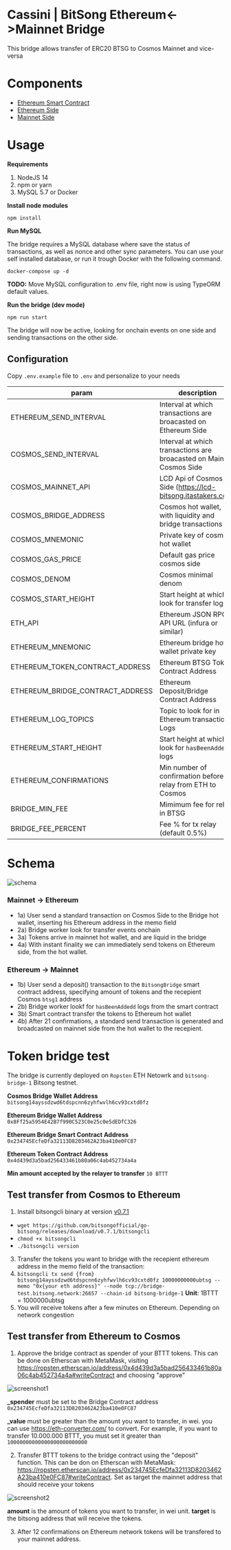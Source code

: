 # Cassini | BitSong Ethereum<->Mainnet Bridge

This bridge allows transfer of ERC20 BTSG to Cosmos Mainnet and vice-versa

# Components

- [Ethereum Smart Contract](./contracts/BitsongBridge.sol)
- [Ethereum Side](./src/libraries/ethereum.ts)
- [Mainnet Side](./src/libraries/cosmos.ts)

# Usage

**Requirements**

1. NodeJS 14
1. npm or yarn
1. MySQL 5.7 or Docker

**Install node modules**

```shell
npm install
```

**Run MySQL**

The bridge requires a MySQL database where save the status of transactions, as well as nonce and other sync parameters. You can use your self installed database, or run it trough Docker with the following command.

```
docker-compose up -d
```

**TODO:** Move MySQL configuration to .env file, right now is using TypeORM default values.

**Run the bridge (dev mode)**

```shell
npm run start
```

The bridge will now be active, looking for onchain events on one side and sending transactions on the other side.

## Configuration

Copy `.env.example` file to `.env` and personalize to your needs

| param                            | description                                                          |
| -------------------------------- | -------------------------------------------------------------------- |
| ETHEREUM_SEND_INTERVAL           | Interval at which transactions are broacasted on Ethereum Side       |
| COSMOS_SEND_INTERVAL             | Interval at which transactions are broacasted on Mainnet Cosmos Side |
| COSMOS_MAINNET_API               | LCD Api of Cosmos Side (https://lcd-bitsong.itastakers.com)          |
| COSMOS_BRIDGE_ADDRESS            | Cosmos hot wallet, with liquidity and bridge transactions            |
| COSMOS_MNEMONIC                  | Private key of cosmos hot wallet                                     |
| COSMOS_GAS_PRICE                 | Default gas price cosmos side                                        |
| COSMOS_DENOM                     | Cosmos minimal denom                                                 |
| COSMOS_START_HEIGHT              | Start height at which look for transfer logs                         |
| ETH_API                          | Ethereum JSON RPC API URL (infura or similar)                        |
| ETHEREUM_MNEMONIC                | Ethereum bridge hot wallet private key                               |
| ETHEREUM_TOKEN_CONTRACT_ADDRESS  | Ethereum BTSG Token Contract Address                                 |
| ETHEREUM_BRIDGE_CONTRACT_ADDRESS | Ethereum Deposit/Bridge Contract Address                             |
| ETHEREUM_LOG_TOPICS              | Topic to look for in Ethereum transaction Logs                       |
| ETHEREUM_START_HEIGHT            | Start height at which look for `hasBeenAddedd` logs                  |
| ETHEREUM_CONFIRMATIONS           | Min number of confirmation before relay from ETH to Cosmos           |
| BRIDGE_MIN_FEE                   | Mimimum fee for relay in BTSG                                        |
| BRIDGE_FEE_PERCENT               | Fee % for tx relay (default 0.5%)                                    |

# Schema

![schema](./images/schema.png)

### Mainnet -> Ethereum

- 1a) User send a standard transaction on Cosmos Side to the Bridge hot wallet, inserting his Ethereum address in the memo field
- 2a) Bridge worker look for transfer events onchain
- 3a) Tokens arrive in mainnet hot wallet, and are liquid in the bridge
- 4a) With instant finality we can immediately send tokens on Ethereum side, from the hot wallet.

### Ethereum -> Mainnet

- 1b) User send a deposit() transaction to the `BitsongBridge` smart contract address, specifying amount of tokens and the recepient Cosmos `btsg1` address
- 2b) Bridge worker lookf for `hasBeenAddedd` logs from the smart contract
- 3b) Smart contract transfer the tokens to Ethereum hot wallet
- 4b) After 21 confirmations, a standard send transaction is generated and broadcasted on mainnet side from the hot wallet to the recepient.

# Token bridge test

The bridge is currently deployed on `Ropsten` ETH Netowrk and `bitsong-bridge-1` Bitsong testnet.

**Cosmos Bridge Wallet Address**
`bitsong14ayssdzwd6tdspcnn6zyhfwvlh6cv93cxtd0fz`

**Ethereum Bridge Wallet Address**
`0x8Ff25a5954E42B7f990C523C0e25c0e5dEDfC326`

**Ethereum Bridge Smart Contract Address**
`0x234745EcfeDfa32113D8203462A23ba410e0FC87`

**Ethereum Token Contract Address**
`0x4d439d3a5bad256433461b80a06c4ab452734a4a`

**Min amount accepted by the relayer to transfer**
`10 BTTT`

## Test transfer from Cosmos to Ethereum

1. Install bitsongcli binary at version [v0.7.1](https://github.com/bitsongofficial/go-bitsong/releases/tag/v0.7.1)
  - `wget https://github.com/bitsongofficial/go-bitsong/releases/download/v0.7.1/bitsongcli`
  - `chmod +x bitsongcli`
  - `./bitsongcli version`  
3. Transfer the tokens you want to bridge with the recepient ethereum address in the memo field of the transaction:
4. `bitsongcli tx send {from} bitsong14ayssdzwd6tdspcnn6zyhfwvlh6cv93cxtd0fz 10000000000ubtsg --memo "0x{your eth address}" --node tcp://bridge-test.bitsong.network:26657 --chain-id bitsong-bridge-1` **Unit**: 1BTTT = 1000000ubtsg
5. You will receive tokens after a few minutes on Ethereum. Depending on network congestion

## Test transfer from Ethereum to Cosmos

1. Approve the bridge contract as spender of your BTTT tokens. This can be done on Etherscan with MetaMask, visiting https://ropsten.etherscan.io/address/0x4d439d3a5bad256433461b80a06c4ab452734a4a#writeContract and choosing "approve"

![screenshot1](./images/screenshot1.png)

**_spender** must be set to the Bridge Contract address `0x234745EcfeDfa32113D8203462A23ba410e0FC87`

**_value** must be greater than the amount you want to transfer, in wei. you can use https://eth-converter.com/ to convert. For example, if you want to transfer 10.000.000 BTTT, you must set it greater than `10000000000000000000000000`


2. Transfer BTTT tokens to the bridge contract using the "deposit" function. This can be don on Etherscan with MetaMask: https://ropsten.etherscan.io/address/0x234745EcfeDfa32113D8203462A23ba410e0FC87#writeContract. Set as target the mainnet address that should receive your tokens

![screenshot2](./images/screenshot2.png)

**amount** is the amount of tokens you want to transfer, in wei unit.
**target** is the bitsong address that will receive the tokens.


3. After 12 confirmations on Ethereum network tokens will be transfered to your mainnet address.
